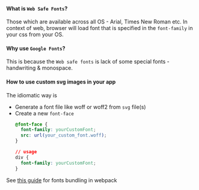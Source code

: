 #### What is `Web Safe Fonts`?
Those which are available across all OS - Arial, Times New Roman etc. In context of web, browser will load font that is specified in the `font-family` in your css from your OS.

#### Why use `Google Fonts`?
This is because the `Web safe fonts` is lack of some special fonts - handwriting & monospace.

#### How to use custom svg images in your app
The idiomatic way is 
  * Generate a font file like woff or woff2 from `svg` file(s)
  * Create a new `font-face`
    ```css
    @font-face {
      font-family: yourCustomFont;
      src: url(your_custom_font.woff);
    }
    
    // usage
    div {
      font-family: yourCustomFont;
    }
    ```
 See [this guide](https://survivejs.com/webpack/loading/fonts/) for fonts bundling in webpack 


